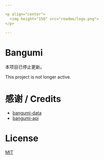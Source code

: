 ```yaml
---

<p align="center">
  <img height="150" src="readme/logo.png">
</p>

---
```


# Bangumi

本项目已停止更新。

This project is not longer active.

# 感谢 / Credits

- [bangumi-data](https://github.com/bangumi-data/bangumi-data)
- [bangumi-api](https://github.com/bangumi/api)

# License

[MIT](https://github.com/developer-haku/bangumi/blob/master/LICENSE)

